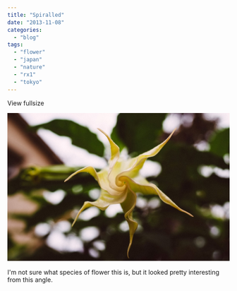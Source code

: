 ```yaml
---
title: "Spiralled"
date: "2013-11-08"
categories: 
  - "blog"
tags: 
  - "flower"
  - "japan"
  - "nature"
  - "rx1"
  - "tokyo"
---
```


View fullsize

![20131103-_DSC1537.jpg](/assets/images/b7f90-20131103-_dsc1537.jpg)

I'm not sure what species of flower this is, but it looked pretty interesting from this angle.

